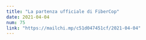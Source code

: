 ```yaml
---
title: "La partenza ufficiale di FiberCop"
date: 2021-04-04
num: 75
link: "https://mailchi.mp/c51d047451cf/2021-04-04"
---
```

